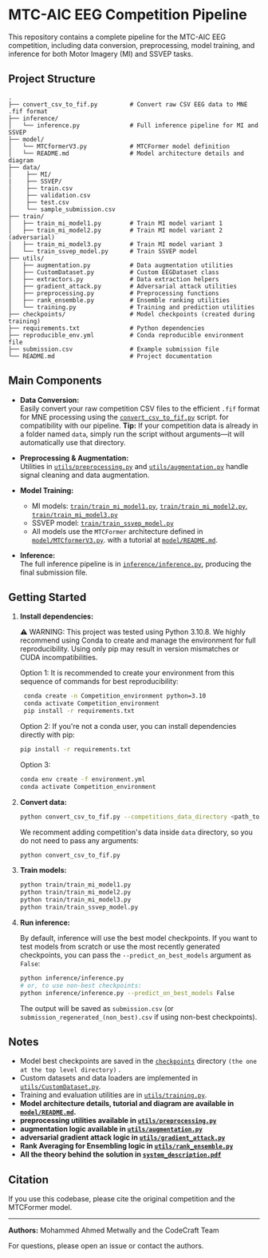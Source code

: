 # MTC-AIC EEG Competition Pipeline

This repository contains a complete pipeline for the MTC-AIC EEG competition, including data conversion, preprocessing, model training, and inference for both Motor Imagery (MI) and SSVEP tasks.

## Project Structure

```
.
├── convert_csv_to_fif.py         # Convert raw CSV EEG data to MNE .fif format
├── inference/
│   └── inference.py              # Full inference pipeline for MI and SSVEP
├── model/
│   └── MTCformerV3.py            # MTCFormer model definition
│   └── README.md                 # Model architecture details and diagram
├── data/
│    ├── MI/
|    ├── SSVEP/
│    ├── train.csv
│    ├── validation.csv
│    ├── test.csv
│    └── sample_submission.csv 
├── train/
│   ├── train_mi_model1.py        # Train MI model variant 1
│   ├── train_mi_model2.py        # Train MI model variant 2 (adversarial)
│   ├── train_mi_model3.py        # Train MI model variant 3
│   └── train_ssvep_model.py      # Train SSVEP model
├── utils/
│   ├── augmentation.py           # Data augmentation utilities
│   ├── CustomDataset.py          # Custom EEGDataset class
│   ├── extractors.py             # Data extraction helpers
│   ├── gradient_attack.py        # Adversarial attack utilities
│   ├── preprocessing.py          # Preprocessing functions
│   ├── rank_ensemble.py          # Ensemble ranking utilities
│   └── training.py               # Training and prediction utilities
├── checkpoints/                  # Model checkpoints (created during training)
├── requirements.txt              # Python dependencies
├── reproducible_env.yml          # Conda reproducible environment file
├── submission.csv                # Example submission file
└── README.md                     # Project documentation
```

##  Main Components

- **Data Conversion:**  
  Easily convert your raw competition CSV files to the efficient `.fif` format for MNE processing using the [`convert_csv_to_fif.py`](convert_csv_to_fif.py) script. for compatibility with our pipeline.
  **Tip:** If your competition data is already in a folder named `data`, simply run the script without arguments—it will automatically use that directory.

- **Preprocessing & Augmentation:**  
  Utilities in [`utils/preprocessing.py`](utils/preprocessing.py) and [`utils/augmentation.py`](utils/augmentation.py) handle signal cleaning and data augmentation.

- **Model Training:**  
  - MI models: [`train/train_mi_model1.py`](train/train_mi_model1.py), [`train/train_mi_model2.py`](train/train_mi_model2.py), [`train/train_mi_model3.py`](train/train_mi_model3.py)  
  - SSVEP model: [`train/train_ssvep_model.py`](train/train_ssvep_model.py)  
  - All models use the `MTCFormer` architecture defined in [`model/MTCformerV3.py`](model/MTCformerV3.py). with a tutorial at [`model/README.md`](model/README.md).

- **Inference:**  
  The full inference pipeline is in [`inference/inference.py`](inference/inference.py), producing the final submission file.


## Getting Started


1. **Install dependencies:**

   ⚠️ WARNING:
   This project was tested using Python 3.10.8.
   We highly recommend using Conda to create and manage the environment 
   for full reproducibility. 
   Using only pip may result in version mismatches or CUDA incompatibilities.
   
   Option 1: It is recommended to create your environment from this sequence of commands for best reproducibility:
   ```sh
    conda create -n Competition_environment python=3.10
    conda activate Competition_environment
    pip install -r requirements.txt
   ```
    
   Option 2: If you're not a conda user, you can install dependencies directly with pip:

   ```sh
   pip install -r requirements.txt
   ```
  

   Option 3: 
   ```sh
   conda env create -f environment.yml
   conda activate Competition_environment
   ```

   
3. **Convert data:**

   ```sh
   python convert_csv_to_fif.py --competitions_data_directory <path_to_competition_data>
   ```
  
   We recomment adding competition's data inside `data` directory, so you do not need to pass any arguments:

   ```sh
   python convert_csv_to_fif.py
   ```

4. **Train models:**

   ```sh
   python train/train_mi_model1.py
   python train/train_mi_model2.py
   python train/train_mi_model3.py
   python train/train_ssvep_model.py
   ```

5. **Run inference:**

   By default, inference will use the best model checkpoints. If you want to test models from scratch or use the most recently generated checkpoints, you can pass the `--predict_on_best_models` argument as `False`:

   ```sh
   python inference/inference.py
   # or, to use non-best checkpoints:
   python inference/inference.py --predict_on_best_models False
   ```

   The output will be saved as `submission.csv` (or `submission_regenerated_(non_best).csv` if using non-best checkpoints).

## Notes

- Model best checkpoints are saved in the [`checkpoints`](checkpoints) directory `(the one at the top level directory)` .
- Custom datasets and data loaders are implemented in [`utils/CustomDataset.py`](utils/CustomDataset.py).
- Training and evaluation utilities are in [`utils/training.py`](utils/training.py).  
- **Model architecture details, tutorial and diagram are available in [`model/README.md`](model/README.md).**
- **preprocessing utilities available in [`utils/preprocessing.py`](utils/preprocessing.py)**
- **augmentation logic available in [`utils/augmentation.py`](utils/augmentation.py)**
- **adversarial gradient attack logic in [`utils/gradient_attack.py`](utils/gradient_attack.py)**
- **Rank Averaging for Ensembling logic in [`utils/rank_ensemble.py`](utils/rank_ensemble.py)**
- **All the theory behind the solution in [`system_description.pdf`](system_description.pdf)**
## Citation

If you use this codebase, please cite the original competition and the MTCFormer model.

---

**Authors:**
Mohammed Ahmed Metwally and the CodeCraft Team

For questions, please open an issue or contact the authors.
